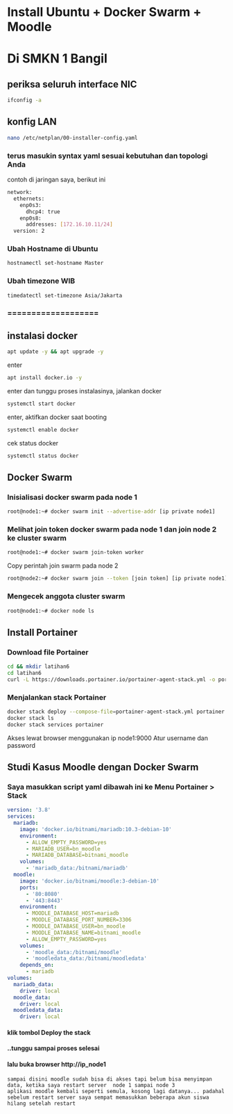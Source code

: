 # Install Ubuntu + Docker Swarm + Moodle
# Di SMKN 1 Bangil

## periksa seluruh interface NIC
```bash
ifconfig -a
```

## konfig LAN
```bash
nano /etc/netplan/00-installer-config.yaml
```
### terus masukin syntax yaml sesuai kebutuhan dan topologi Anda
contoh di jaringan saya, berikut ini
```bash
network:
  ethernets:
    enp0s3:
      dhcp4: true
    enp0s8:
      addresses: [172.16.10.11/24]
  version: 2
```

### Ubah Hostname di Ubuntu
```bash
hostnamectl set-hostname Master
```
### Ubah timezone WIB
```bash
timedatectl set-timezone Asia/Jakarta
```
### ===================
## instalasi docker
```bash
apt update -y && apt upgrade -y
```
enter
```bash
apt install docker.io -y
```
enter dan tunggu proses instalasinya,
jalankan docker
```bash
systemctl start docker
```
enter, 
aktifkan docker saat booting
```bash
systemctl enable docker
```
cek status docker
```bash
systemctl status docker
```
## Docker Swarm

### Inisialisasi docker swarm pada node 1
```bash
root@node1:~# docker swarm init --advertise-addr [ip private node1]
```
### Melihat join token docker swarm pada node 1 dan join node 2 ke cluster swarm
```bash
root@node1:~# docker swarm join-token worker
```
Copy perintah join swarm pada node 2
```bash
root@node2:~# docker swarm join --token [join token] [ip private node1]:2377
```
### Mengecek anggota cluster swarm
```bash
root@node1:~# docker node ls
```
## Install Portainer
### Download file Portainer
```bash
cd && mkdir latihan6
cd latihan6
curl -L https://downloads.portainer.io/portainer-agent-stack.yml -o portainer-agent-stack.yml
```
### Menjalankan stack Portainer
```bash
docker stack deploy --compose-file=portainer-agent-stack.yml portainer
docker stack ls
docker stack services portainer
```
Akses lewat browser menggunakan ip node1:9000
Atur username dan password

## Studi Kasus Moodle dengan Docker Swarm
### Saya masukkan script yaml dibawah ini ke Menu Portainer > Stack

```yaml
version: '3.8'
services:
  mariadb:
    image: 'docker.io/bitnami/mariadb:10.3-debian-10'
    environment:
      - ALLOW_EMPTY_PASSWORD=yes
      - MARIADB_USER=bn_moodle
      - MARIADB_DATABASE=bitnami_moodle
    volumes:
      - 'mariadb_data:/bitnami/mariadb'
  moodle:
    image: 'docker.io/bitnami/moodle:3-debian-10'
    ports:
      - '80:8080'
      - '443:8443'
    environment:
      - MOODLE_DATABASE_HOST=mariadb
      - MOODLE_DATABASE_PORT_NUMBER=3306
      - MOODLE_DATABASE_USER=bn_moodle
      - MOODLE_DATABASE_NAME=bitnami_moodle
      - ALLOW_EMPTY_PASSWORD=yes
    volumes:
      - 'moodle_data:/bitnami/moodle'
      - 'moodledata_data:/bitnami/moodledata'
    depends_on:
      - mariadb
volumes:
  mariadb_data:
    driver: local
  moodle_data:
    driver: local
  moodledata_data:
    driver: local
```
#### klik tombol Deploy the stack
#### ..tunggu sampai proses selesai
#### lalu buka browser http://ip_node1

```
sampai disini moodle sudah bisa di akses tapi belum bisa menyimpan data, ketika saya restart server  node 1 sampai node 3 
aplikasi moodle kembali seperti semula, kosong lagi datanya... padahal sebelum restart server saya sempat memasukkan beberapa akun siswa hilang setelah restart
